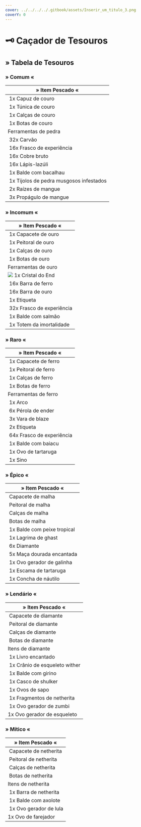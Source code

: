 ```yaml
---
cover: ../../../../.gitbook/assets/Inserir_um_titulo_3.png
coverY: 0
---
```


# 🗝️ Caçador de Tesouros

## &#x20;

## » Tabela de Tesouros

### » Comum «

| » Item Pescado «                                                                                                              |
| ----------------------------------------------------------------------------------------------------------------------------- |
| <img src="../../../../.gitbook/assets/image (35) (1).png" alt="" data-size="line"> 1x Capuz de couro                          |
| <img src="../../../../.gitbook/assets/image (40) (1).png" alt="" data-size="line"> 1x Túnica de couro                         |
| <img src="../../../../.gitbook/assets/image (29) (1).png" alt="" data-size="line"> 1x Calças de couro                         |
| <img src="../../../../.gitbook/assets/image (43) (1).png" alt="" data-size="line"> 1x Botas de couro                          |
| Ferramentas de pedra                                                                                                          |
| <img src="../../../../.gitbook/assets/image (5) (1).png" alt="" data-size="line"> 32x Carvão                                  |
| <img src="../../../../.gitbook/assets/image (8) (1) (2).png" alt="" data-size="line"> 16x Frasco de experiência               |
| <img src="../../../../.gitbook/assets/image (4) (3).png" alt="" data-size="line"> 16x Cobre bruto                             |
| <img src="../../../../.gitbook/assets/image (10) (1) (4).png" alt="" data-size="line"> 16x Lápis-lazúli                       |
| <img src="../../../../.gitbook/assets/image (9) (1) (3).png" alt="" data-size="line"> 1x Balde com bacalhau                   |
| <img src="../../../../.gitbook/assets/image (1) (1) (3).png" alt="" data-size="line"> 1x Tijolos de pedra musgosos infestados |
| <img src="../../../../.gitbook/assets/image (7) (3).png" alt="" data-size="line"> 2x Raízes de mangue                         |
| <img src="../../../../.gitbook/assets/image (3) (1) (1) (2).png" alt="" data-size="line"> 3x Propágulo de mangue              |

### » Incomum «

| » Item Pescado «                                                                                                |
| --------------------------------------------------------------------------------------------------------------- |
| <img src="../../../../.gitbook/assets/image (41) (1).png" alt="" data-size="line"> 1x Capacete de ouro          |
| <img src="../../../../.gitbook/assets/image (34) (1) (1).png" alt="" data-size="line"> 1x Peitoral de ouro      |
| <img src="../../../../.gitbook/assets/image (6) (1).png" alt="" data-size="line"> 1x Calças de ouro             |
| <img src="../../../../.gitbook/assets/image (28) (1).png" alt="" data-size="line"> 1x Botas de ouro             |
| Ferramentas de ouro                                                                                             |
| ![](<../../../../.gitbook/assets/image (45) (1).png>) 1x Cristal do End                                         |
| <img src="../../../../.gitbook/assets/image (42) (2).png" alt="" data-size="line"> 16x Barra de ferro           |
| <img src="../../../../.gitbook/assets/image (14) (2).png" alt="" data-size="line"> 16x Barra de ouro            |
| <img src="../../../../.gitbook/assets/image (16) (1).png" alt="" data-size="line"> 1x Etiqueta                  |
| <img src="../../../../.gitbook/assets/image (8) (1) (2).png" alt="" data-size="line"> 32x Frasco de experiência |
| <img src="../../../../.gitbook/assets/image (2) (1) (3).png" alt="" data-size="line"> 1x Balde com salmão       |
| <img src="../../../../.gitbook/assets/image (19) (1).png" alt="" data-size="line"> 1x Totem da imortalidade     |

### » Raro «

| » Item Pescado «                                                                                                |
| --------------------------------------------------------------------------------------------------------------- |
| <img src="../../../../.gitbook/assets/image (7) (1) (3).png" alt="" data-size="line"> 1x Capacete de ferro      |
| <img src="../../../../.gitbook/assets/image (32) (1).png" alt="" data-size="line"> 1x Peitoral de ferro         |
| <img src="../../../../.gitbook/assets/image (31) (1) (1).png" alt="" data-size="line"> 1x Calças de ferro       |
| <img src="../../../../.gitbook/assets/image (39) (1).png" alt="" data-size="line"> 1x Botas de ferro            |
| Ferramentas de ferro                                                                                            |
| <img src="../../../../.gitbook/assets/image (10) (2).png" alt="" data-size="line"> 1x Arco                      |
| <img src="../../../../.gitbook/assets/image (13) (1).png" alt="" data-size="line"> 6x Pérola de ender           |
| <img src="../../../../.gitbook/assets/image (52) (1) (1).png" alt="" data-size="line"> 3x Vara de blaze         |
| <img src="../../../../.gitbook/assets/image (16) (1).png" alt="" data-size="line"> 2x Etiqueta                  |
| <img src="../../../../.gitbook/assets/image (8) (1) (2).png" alt="" data-size="line"> 64x Frasco de experiência |
| <img src="../../../../.gitbook/assets/image (49) (1).png" alt="" data-size="line"> 1x Balde com baiacu          |
|  <img src="../../../../.gitbook/assets/image (50) (1).png" alt="" data-size="line"> 1x Ovo de tartaruga         |
| <img src="../../../../.gitbook/assets/image (11) (2).png" alt="" data-size="line"> 1x Sino                      |

### » Épico «

| » Item Pescado «                                                                                               |
| -------------------------------------------------------------------------------------------------------------- |
| <img src="../../../../.gitbook/assets/image (42) (1) (1).png" alt="" data-size="line"> Capacete de malha       |
| <img src="../../../../.gitbook/assets/image (44) (1).png" alt="" data-size="line"> Peitoral de malha           |
| <img src="../../../../.gitbook/assets/image (33) (1) (1).png" alt="" data-size="line"> Calças de malha         |
| <img src="../../../../.gitbook/assets/image (37) (1).png" alt="" data-size="line"> Botas de malha              |
| <img src="../../../../.gitbook/assets/image (48) (1).png" alt="" data-size="line"> 1x Balde com peixe tropical |
| <img src="../../../../.gitbook/assets/image (31) (1).png" alt="" data-size="line"> 1x Lagrima de ghast         |
| <img src="../../../../.gitbook/assets/image (26) (2).png" alt="" data-size="line"> 6x Diamante                 |
| <img src="../../../../.gitbook/assets/image (34) (1).png" alt="" data-size="line"> 5x Maça dourada encantada   |
|  <img src="../../../../.gitbook/assets/image (6) (4).png" alt="" data-size="line"> 1x Ovo gerador de galinha   |
| <img src="../../../../.gitbook/assets/image (53) (1).png" alt="" data-size="line"> 1x Escama de tartaruga      |
| <img src="../../../../.gitbook/assets/image (7) (1).png" alt="" data-size="line"> 1x Concha de náutilo         |

### » Lendário «

| » Item Pescado «                                                                                                 |
| ---------------------------------------------------------------------------------------------------------------- |
| <img src="../../../../.gitbook/assets/image (2) (3) (2).png" alt="" data-size="line"> Capacete de diamante       |
| <img src="../../../../.gitbook/assets/image (26) (1) (1).png" alt="" data-size="line"> Peitoral de diamante      |
| <img src="../../../../.gitbook/assets/image (27) (1).png" alt="" data-size="line"> Calças de diamante            |
| <img src="../../../../.gitbook/assets/image (30) (1).png" alt="" data-size="line"> Botas de diamante             |
| Itens de diamante                                                                                                |
| <img src="../../../../.gitbook/assets/image (15) (2).png" alt="" data-size="line"> 1x Livro encantado            |
| <img src="../../../../.gitbook/assets/image (21) (1).png" alt="" data-size="line"> 1x Crânio de esqueleto wither |
| <img src="../../../../.gitbook/assets/image (18) (1).png" alt="" data-size="line"> 1x Balde com girino           |
| <img src="../../../../.gitbook/assets/image (25) (2).png" alt="" data-size="line"> 1x Casco de shulker           |
| <img src="../../../../.gitbook/assets/image (47) (1).png" alt="" data-size="line"> 1x Ovos de sapo               |
| <img src="../../../../.gitbook/assets/image (46) (1).png" alt="" data-size="line"> 1x Fragmentos de netherita    |
| <img src="../../../../.gitbook/assets/image (3) (3).png" alt="" data-size="line"> 1x Ovo gerador de zumbi        |
| <img src="../../../../.gitbook/assets/image (30) (2).png" alt="" data-size="line">1x Ovo gerador de esqueleto    |

### » Mítico «

| » Item Pescado «                                                                                            |
| ----------------------------------------------------------------------------------------------------------- |
| <img src="../../../../.gitbook/assets/image (36) (1).png" alt="" data-size="line"> Capacete de netherita    |
| <img src="../../../../.gitbook/assets/image (8) (2) (2).png" alt="" data-size="line"> Peitoral de netherita |
| <img src="../../../../.gitbook/assets/image (38) (1).png" alt="" data-size="line"> Calças de netherita      |
| <img src="../../../../.gitbook/assets/image (1) (3).png" alt="" data-size="line"> Botas de netherita        |
| Itens de netherita                                                                                          |
| <img src="../../../../.gitbook/assets/image (7) (4).png" alt="" data-size="line"> 1x Barra de netherita     |
| <img src="../../../../.gitbook/assets/image (5) (3).png" alt="" data-size="line"> 1x Balde com axolote      |
| <img src="../../../../.gitbook/assets/image (1) (4).png" alt="" data-size="line"> 1x Ovo gerador de lula    |
| 1x Ovo de farejador                                                                                         |
